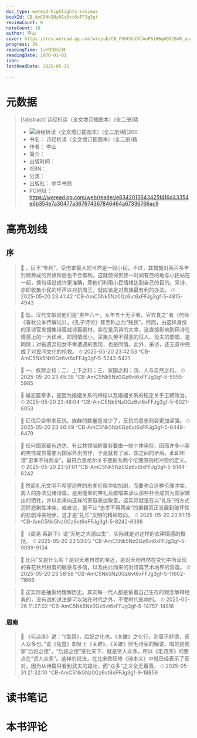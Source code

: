 ```yaml
---
doc_type: weread-highlights-reviews
bookId: CB_AmC5Nk5Nz0Gz6vt6xFFJg3gf
reviewCount: 0
noteCount: 10
author: 李山
cover: https://res.weread.qq.com/wrepub/CB_FGUCKoCKlAuP6iH6gW9DCBxR_parsecover
progress: 3%
readingTime: 1小时38分钟
readingDate: 1970-01-01
isbn: 
lastReadDate: 2025-05-31

---
```

# 元数据
> [!abstract] 诗经析读（全文增订插图本）(全二册)精
> - ![ 诗经析读（全文增订插图本）(全二册)精|200](https://res.weread.qq.com/wrepub/CB_FGUCKoCKlAuP6iH6gW9DCBxR_parsecover)
> - 书名： 诗经析读（全文增订插图本）(全二册)精
> - 作者： 李山
> - 简介： 
> - 出版时间： 
> - ISBN： 
> - 分类： 
> - 出版社： 中华书局
> - PC地址：https://weread.qq.com/web/reader/e8342013643425f416d43354e6b354e7a30477a367674367846464a67336766ac9

# 高亮划线

## 序

> 📌 。厉王“专利”，受伤害最大的当然是一般小民，不过，其措施对两百多年封建养成的贵族阶层也不会有利。这就使得贵族一时间有目的地与小民站在一起，换句话说或许更准确，即他们利用小民情绪达到自己的目的。采诗，亦即收集小民的呼声以对抗周王，就应该是对贵族最有利的办法。 
> ⏱ 2025-05-20 23:41:42 ^CB-AmC5Nk5Nz0Gz6vt6xFFJg3gf-5-4815-4943

> 📌 低。汉代文献说他们是“男年六十，女年五十无子者，官衣食之”者（何休《春秋公羊传解诂》），《孔子诗论》甚至称之为“贱民”。然而，由这样身份的采诗官来搜集诗篇或诗篇题材，实在是风诗的大幸，这直接影响到风诗在情感上的一大优点，即同情弱小。采集久劳不得息的征人、役夫的歌唱，是同情；对被遗弃妇女不幸遭遇的表现，也是同情。此外，采诗，还无意中完成了对民间文化的抢救。 
> ⏱ 2025-05-20 23:42:53 ^CB-AmC5Nk5Nz0Gz6vt6xFFJg3gf-5-5243-5421

> 📌 一、族群之和；二、上下之和；三、家国之和；四、人与自然之和。 
> ⏱ 2025-05-20 23:45:38 ^CB-AmC5Nk5Nz0Gz6vt6xFFJg3gf-5-5955-5985

> 📌 婚恋篇章多，是因为婚姻关系的缔结以及婚姻关系的稳定关乎王朝政治。 
> ⏱ 2025-05-20 23:46:04 ^CB-AmC5Nk5Nz0Gz6vt6xFFJg3gf-5-6021-6053

> 📌 征伐只会带来反抗，族群的数量是减少了，反抗的意志则会更加坚强。 
> ⏱ 2025-05-20 23:46:49 ^CB-AmC5Nk5Nz0Gz6vt6xFFJg3gf-5-6448-6479

> 📌 任何国家都有边防、有公共领域的事务要由一些个体承担，因而许多小家的男性成员需要为国家外出劳作，于是就有了家、国之间的矛盾，此即所谓“忠孝不得两全”，最符合黑格尔关于悲剧系两个伦理原则相冲突的定义。 
> ⏱ 2025-05-20 23:51:01 ^CB-AmC5Nk5Nz0Gz6vt6xFFJg3gf-5-8144-8242

> 📌 然而礼乐文明不希望这样的忠孝伦理冲突加剧，而要弥合这种伦理冲突，周人的办法见诸诗篇，是用隆重的典礼及歌唱来承认那些社会成员为国家做出的牺牲，并以此来向这样的家庭表达敬意。这实际就是在以“礼乐”的方式消除悲剧性冲突，或者说，是不让“忠孝不得两全”的抵牾真正发展到破坏性的悲剧冲突地步。这才是“礼乐”文明的精神取向。 
> ⏱ 2025-05-20 23:51:15 ^CB-AmC5Nk5Nz0Gz6vt6xFFJg3gf-5-8242-8398

> 📌 《周易·系辞下》说“天地之大德曰生”，实际就是对这样的农耕情感的概括。 
> ⏱ 2025-05-20 23:53:03 ^CB-AmC5Nk5Nz0Gz6vt6xFFJg3gf-5-9099-9134

> 📌 比兴”又是什么呢？是对天地自然的亲近，是对天地自然在变化中所呈现的春花秋月极度的敏感与多情，以及由此而来的对诗篇艺术境界的营造。 
> ⏱ 2025-05-20 23:58:58 ^CB-AmC5Nk5Nz0Gz6vt6xFFJg3gf-5-11602-11666

> 📌 这实际是抽象地理解历史。其实每一代人都是依着自己生存的观念解释经典的，没有谁的说法是可以站在时代之外，不受时代影响的。 
> ⏱ 2025-05-26 11:27:02 ^CB-AmC5Nk5Nz0Gz6vt6xFFJg3gf-5-14757-14816

### 周南

> 📌 《毛诗序》说：“《兔罝》，后妃之化也。《关雎》之化行，则莫不好德，贤人众多也。”说《兔罝》却扯上《关雎》。《关雎》照毛诗家的解说，唱的是周家“后妃之德”，“后妃之德”感化天下，就是贤人众多。所以《毛诗序》的要点在“贤人众多”。这样的说法，在北宋欧阳修《诗本义》中就已经表示了反对。因为从诗篇只看到武夫的雄壮，而“众多”之义全无着落。 
> ⏱ 2025-05-31 21:32:10 ^CB-AmC5Nk5Nz0Gz6vt6xFFJg3gf-9-18859

# 读书笔记

# 本书评论

